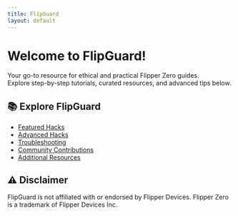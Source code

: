 ```yaml
---
title: FlipGuard
layout: default
---
```


# Welcome to FlipGuard!

Your go-to resource for ethical and practical Flipper Zero guides.  
Explore step-by-step tutorials, curated resources, and advanced tips below.

## 📚 Explore FlipGuard
- [Featured Hacks](./README.md#featured-hacks)
- [Advanced Hacks](./README.md#advanced-hacks)
- [Troubleshooting](./README.md#troubleshooting)
- [Community Contributions](./README.md#community-contributions)
- [Additional Resources](./README.md#additional-resources)

## ⚠️ Disclaimer
FlipGuard is not affiliated with or endorsed by Flipper Devices. Flipper Zero is a trademark of Flipper Devices Inc.
